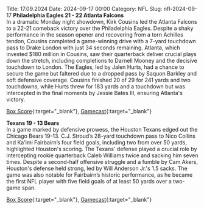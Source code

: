 Title: 17.09.2024
Date: 2024-09-17 00:00
Category: NFL 
Slug: nfl-2024-09-17 
**Philadelphia Eagles 21 - 22 Atlanta Falcons**  
In a dramatic Monday night showdown, Kirk Cousins led the Atlanta Falcons to a 22-21 comeback victory over the Philadelphia Eagles. Despite a shaky performance in the season opener and recovering from a torn Achilles tendon, Cousins completed a game-winning drive with a 7-yard touchdown pass to Drake London with just 34 seconds remaining. Atlanta, which invested $180 million in Cousins, saw their quarterback deliver crucial plays down the stretch, including completions to Darnell Mooney and the decisive touchdown to London. The Eagles, led by Jalen Hurts, had a chance to secure the game but faltered due to a dropped pass by Saquon Barkley and soft defensive coverage. Cousins finished 20 of 29 for 241 yards and two touchdowns, while Hurts threw for 183 yards and a touchdown but was intercepted in the final moments by Jessie Bates III, ensuring Atlanta's victory. 

[Box Score](https://www.espn.com/nfl/boxscore/_/gameId/401671691){:target="_blank"}, [Gamecast](/nfl/recap/_/gameId/401671691/falcons-eagles){:target="_blank"}<br>

**Texans 19 - 13 Bears**  
In a game marked by defensive prowess, the Houston Texans edged out the Chicago Bears 19-13. C.J. Stroud’s 28-yard touchdown pass to Nico Collins and Ka'imi Fairbairn’s four field goals, including two from over 50 yards, highlighted Houston's scoring. The Texans' defense played a crucial role by intercepting rookie quarterback Caleb Williams twice and sacking him seven times. Despite a second-half offensive struggle and a fumble by Cam Akers, Houston's defense held strong, led by Will Anderson Jr.'s 1.5 sacks. The game was also notable for Fairbairn’s historic performance, as he became the first NFL player with five field goals of at least 50 yards over a two-game span. 

[Box Score](https://www.espn.com/nfl/boxscore/_/gameId/401671786){:target="_blank"}, [Gamecast](https://www.espn.com/nfl/recap/_/gameId/401671786/bears-texans){:target="_blank"}<br>

